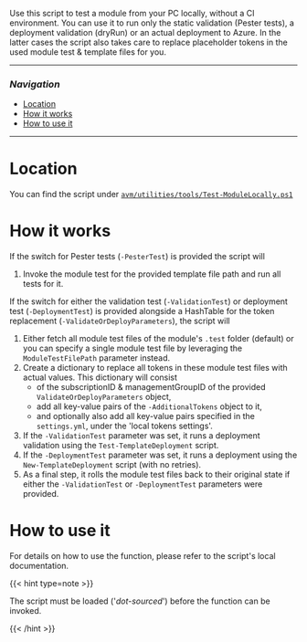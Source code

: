 Use this script to test a module from your PC locally, without a CI environment. You can use it to run only the static validation (Pester tests), a deployment validation (dryRun) or an actual deployment to Azure. In the latter cases the script also takes care to replace placeholder tokens in the used module test & template files for you.

---

### _Navigation_

- [Location](#location)
- [How it works](#how-it-works)
- [How to use it](#how-to-use-it)

---
# Location

You can find the script under [`avm/utilities/tools/Test-ModuleLocally.ps1`](https://github.com/Azure/bicep-registry-modules/blob/main/avm/utilities/tools/Test-ModuleLocally.ps1)

# How it works

If the switch for Pester tests (`-PesterTest`) is provided the script will
1. Invoke the module test for the provided template file path and run all tests for it.

If the switch for either the validation test (`-ValidationTest`) or deployment test (`-DeploymentTest`) is provided alongside a HashTable for the token replacement (`-ValidateOrDeployParameters`), the script will
1. Either fetch all module test files of the module's `.test` folder (default) or you can specify a single module test file by leveraging the `ModuleTestFilePath` parameter instead.
1. Create a dictionary to replace all tokens in these module test files with actual values. This dictionary will consist
   - of the subscriptionID & managementGroupID of the provided `ValidateOrDeployParameters` object,
   - add all key-value pairs of the `-AdditionalTokens` object to it,
   - and optionally also add all key-value pairs specified in the `settings.yml`, under the 'local tokens settings'.
1. If the `-ValidationTest` parameter was set, it runs a deployment validation using the `Test-TemplateDeployment` script.
1. If the `-DeploymentTest` parameter was set, it runs a deployment using the `New-TemplateDeployment` script (with no retries).
1. As a final step, it rolls the module test files back to their original state if either the `-ValidationTest` or `-DeploymentTest` parameters were provided.

# How to use it

For details on how to use the function, please refer to the script's local documentation.

{{< hint type=note >}}

The script must be loaded ('*dot-sourced*') before the function can be invoked.

{{< /hint >}}
